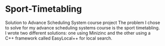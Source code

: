 # Sport-Timetabling
Solution to Advance Scheduling System course project
The problem I chose to solve for my advance scheduling systems course is the sport timetabling.
I wrote two different solutions: one using Minizinc and the other using a C++ framework called EasyLocal++ for local search. 
